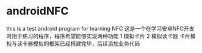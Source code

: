 # androidNFC
this is a test android program for learning NFC
这是一个在学习安卓NFC开发时用于练习的程序，程序希望能够实现两种功能  1 模拟卡片 2 模拟读卡器
卡片模拟与读卡器模拟的框架已经搭建完毕，后续添加业务代码
